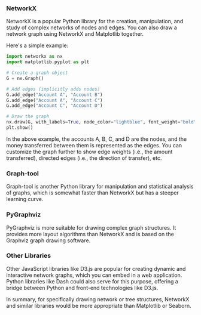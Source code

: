 

### NetworkX
NetworkX is a popular Python library for the creation, manipulation, and study of complex networks of nodes and edges. You can also draw a network graph using NetworkX and Matplotlib together.

Here's a simple example:

```python
import networkx as nx
import matplotlib.pyplot as plt

# Create a graph object
G = nx.Graph()

# Add edges (implicitly adds nodes)
G.add_edge("Account A", "Account B")
G.add_edge("Account A", "Account C")
G.add_edge("Account C", "Account D")

# Draw the graph
nx.draw(G, with_labels=True, node_color="lightblue", font_weight="bold", node_size=700, font_size=18)
plt.show()
```

In the above example, the accounts A, B, C, and D are the nodes, and the money transferred between them is represented as the edges. You can customize the graph further to show edge weights (i.e., the amount transferred), directed edges (i.e., the direction of transfer), etc.

### Graph-tool

Graph-tool is another Python library for manipulation and statistical analysis of graphs, which is somewhat faster than NetworkX but has a steeper learning curve.

### PyGraphviz

PyGraphviz is more suitable for drawing complex graph structures. It provides more layout algorithms than NetworkX and is based on the Graphviz graph drawing software.

### Other Libraries

Other JavaScript libraries like D3.js are popular for creating dynamic and interactive network graphs, which you can embed in a web application. Python libraries like Dash could also serve for this purpose, offering a bridge between Python and front-end technologies like D3.js.

In summary, for specifically drawing network or tree structures, NetworkX and similar libraries would be more appropriate than Matplotlib or Seaborn.